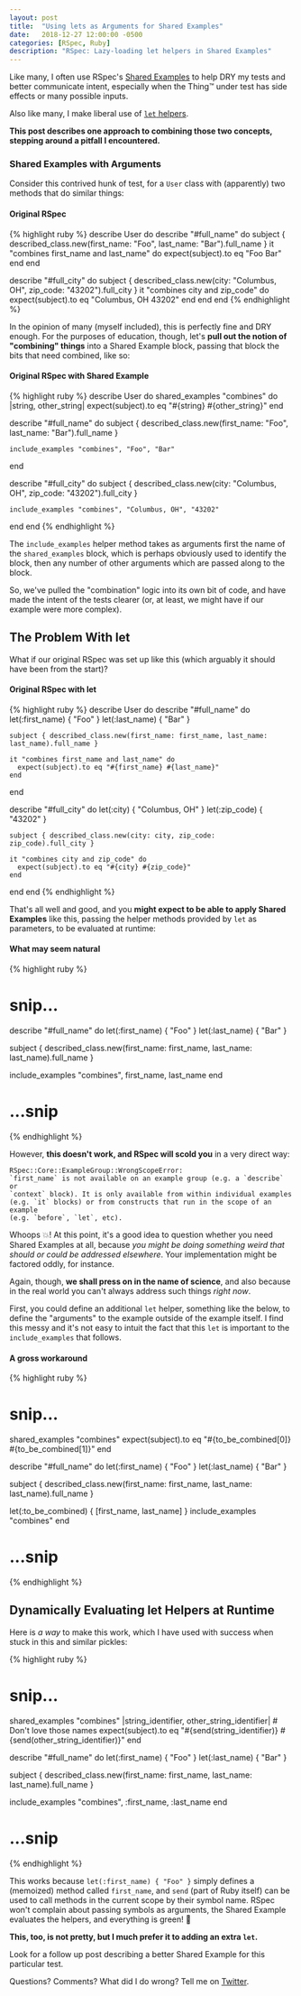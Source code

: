 ```yaml
---
layout: post
title:  "Using lets as Arguments for Shared Examples"
date:   2018-12-27 12:00:00 -0500
categories: [RSpec, Ruby]
description: "RSpec: Lazy-loading let helpers in Shared Examples"
---
```

Like many, I often use RSpec's [Shared Examples](https://relishapp.com/rspec/rspec-core/docs/example-groups/shared-examples) to help DRY my tests and better communicate intent, especially when the Thing™ under test has side effects or many possible inputs.

Also like many, I make liberal use of [`let` helpers](https://relishapp.com/rspec/rspec-core/docs/helper-methods/let-and-let).

**This post describes one approach to combining those two concepts, stepping around a pitfall I encountered.**

### Shared Examples with Arguments

Consider this contrived hunk of test, for a `User` class with (apparently) two methods that do similar things:

#### Original RSpec

{% highlight ruby %}
describe User do
  describe "#full_name" do
    subject { described_class.new(first_name: "Foo", last_name: "Bar").full_name }
    it "combines first_name and last_name" do
      expect(subject).to eq "Foo Bar"
    end
  end

  describe "#full_city" do
    subject { described_class.new(city: "Columbus, OH", zip_code: "43202").full_city }
    it "combines city and zip_code" do
      expect(subject).to eq "Columbus, OH 43202"
    end
  end
end
{% endhighlight %}

In the opinion of many (myself included), this is perfectly fine and DRY enough. For the purposes of education, though, let's **pull out the notion of "combining" things** into a Shared Example block, passing that block the bits that need combined, like so:

#### Original RSpec with Shared Example

{% highlight ruby %}
describe User do
  shared_examples "combines" do |string, other_string|
    expect(subject).to eq "#{string} #{other_string}"
  end

  describe "#full_name" do
    subject { described_class.new(first_name: "Foo", last_name: "Bar").full_name }

    include_examples "combines", "Foo", "Bar"
  end

  describe "#full_city" do
    subject { described_class.new(city: "Columbus, OH", zip_code: "43202").full_city }

    include_examples "combines", "Columbus, OH", "43202"
  end
end
{% endhighlight %}

The `include_examples` helper method takes as arguments first the name of the `shared_examples` block, which is perhaps obviously used to identify the block, then any number of other arguments which are passed along to the block.

So, we've pulled the "combination" logic into its own bit of code, and have made the intent of the tests clearer (or, at least, we might have if our example were more complex).

## The Problem With let

What if our original RSpec was set up like this (which arguably it should have been from the start)?

#### Original RSpec with let

{% highlight ruby %}
describe User do
  describe "#full_name" do
    let(:first_name) { "Foo" }
    let(:last_name)  { "Bar" }

    subject { described_class.new(first_name: first_name, last_name: last_name).full_name }

    it "combines first_name and last_name" do
      expect(subject).to eq "#{first_name} #{last_name}"
    end
  end

  describe "#full_city" do
    let(:city)     { "Columbus, OH" }
    let(:zip_code) { "43202" }

    subject { described_class.new(city: city, zip_code: zip_code).full_city }

    it "combines city and zip_code" do
      expect(subject).to eq "#{city} #{zip_code}"
    end
  end
end
{% endhighlight %}

That's all well and good, and you **might expect to be able to apply Shared Examples** like this, passing the helper methods provided by `let` as parameters, to be evaluated at runtime:

#### What may seem natural

{% highlight ruby %}
# snip...
describe "#full_name" do
  let(:first_name) { "Foo" }
  let(:last_name)  { "Bar" }

  subject { described_class.new(first_name: first_name, last_name: last_name).full_name }

  include_examples "combines", first_name, last_name
end
# ...snip
{% endhighlight %}

However, **this doesn't work, and RSpec will scold you** in a very direct way: 

```
RSpec::Core::ExampleGroup::WrongScopeError:
`first_name` is not available on an example group (e.g. a `describe` or
`context` block). It is only available from within individual examples
(e.g. `it` blocks) or from constructs that run in the scope of an example
(e.g. `before`, `let`, etc).
```

Whoops 💥! At this point, it's a good idea to question whether you need Shared Examples at all, because _you might be doing something weird that should or could be addressed elsewhere_. Your implementation might be factored oddly, for instance.

Again, though, **we shall press on in the name of science**, and also because in the real world you can't always address such things _right now_.

First, you could define an additional `let` helper, something like the below, to define the "arguments" to the example outside of the example itself. I find this messy and it's not easy to intuit the fact that this `let` is important to the `include_examples` that follows.

#### A gross workaround

{% highlight ruby %}
# snip...
shared_examples "combines"
  expect(subject).to eq "#{to_be_combined[0]} #{to_be_combined[1]}"
end

describe "#full_name" do
  let(:first_name) { "Foo" }
  let(:last_name)  { "Bar" }

  subject { described_class.new(first_name: first_name, last_name: last_name).full_name }

  let(:to_be_combined) { [first_name, last_name] }
  include_examples "combines"
end
# ...snip
{% endhighlight %}

## Dynamically Evaluating let Helpers at Runtime

Here is _a way_ to make this work, which I have used with success when stuck in this and similar pickles:

{% highlight ruby %}
# snip...
shared_examples "combines" |string_identifier, other_string_identifier| # Don't love those names
  expect(subject).to eq "#{send(string_identifier)} #{send(other_string_identifier)}"
end

describe "#full_name" do
  let(:first_name) { "Foo" }
  let(:last_name)  { "Bar" }

  subject { described_class.new(first_name: first_name, last_name: last_name).full_name }

  include_examples "combines", :first_name, :last_name
end
# ...snip
{% endhighlight %}

This works because `let(:first_name) { "Foo" }` simply defines a (memoized) method called `first_name`, and `send` (part of Ruby itself) can be used to call methods in the current scope by their symbol name. RSpec won't complain about passing symbols as arguments, the Shared Example evaluates the helpers, and everything is green! 💯

**This, too, is not pretty, but I much prefer it to adding an extra `let`.**

Look for a follow up post describing a better Shared Example for this particular test.

Questions? Comments? What did I do wrong? Tell me on [Twitter](https://www.twitter.com/alexford).